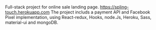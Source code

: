 Full-stack project for online sale landing page.
https://spling-touch.herokuapp.com
The project includs a payment API and Facebook Pixel implementation, using React-redux, Hooks, node.Js, Heroku, Sass, material-ui and mongoDB.